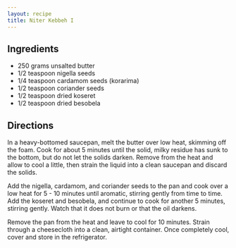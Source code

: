 ```yaml
---
layout: recipe
title: Niter Kebbeh I
---
```


## Ingredients

* 250 grams unsalted butter
* 1/2 teaspoon nigella seeds
* 1/4 teaspoon cardamom seeds (korarima)
* 1/2 teaspoon coriander seeds
* 1/2 teaspoon dried koseret
* 1/2 teaspoon dried besobela

## Directions

In a heavy-bottomed saucepan, melt the butter over low heat, skimming off the foam. Cook for about 5 minutes until the solid, milky residue has sunk to the bottom, but do not let the solids darken. Remove from the heat and allow to cool a little, then strain the liquid into a clean saucepan and discard the solids.

Add the nigella, cardamom, and coriander seeds to the pan and cook over a low heat for 5 - 10 minutes until aromatic, stirring gently from time to time. Add the koseret and besobela, and continue to cook for another 5 minutes, stirring gently. Watch that it does not burn or that the oil darkens.

Remove the pan from the heat and leave to cool for 10 minutes. Strain through a cheesecloth into a clean, airtight container. Once completely cool, cover and store in the refrigerator.
